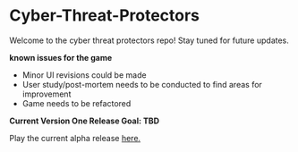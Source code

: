 # Cyber-Threat-Protectors

Welcome to the cyber threat protectors repo! Stay tuned for future updates.

**known issues for the game**
- Minor UI revisions could be made
- User study/post-mortem needs to be conducted to find areas for improvement
- Game needs to be refactored

**Current Version One Release Goal: TBD**

Play the current alpha release [here.](https://nipshot.itch.io/cyber-threat-protectors-digital-alpha)
